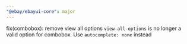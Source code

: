 ```yaml
---
"@ebay/ebayui-core": major
---
```


fix(combobox): remove view all options
`view-all-options` is no longer a valid option for combobox. Use `autocomplete: none` instead
